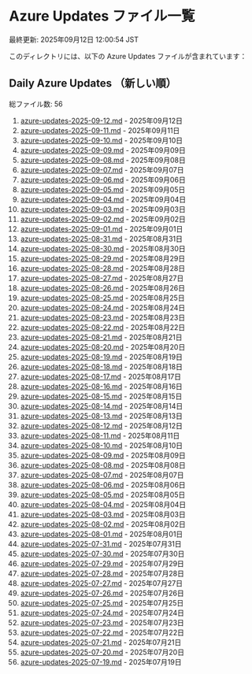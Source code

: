 # Azure Updates ファイル一覧

最終更新: 2025年09月12日 12:00:54 JST

このディレクトリには、以下の Azure Updates ファイルが含まれています：

## Daily Azure Updates （新しい順）

総ファイル数: 56

1. [azure-updates-2025-09-12.md](./azure-updates-2025-09-12.md) - 2025年09月12日
2. [azure-updates-2025-09-11.md](./azure-updates-2025-09-11.md) - 2025年09月11日
3. [azure-updates-2025-09-10.md](./azure-updates-2025-09-10.md) - 2025年09月10日
4. [azure-updates-2025-09-09.md](./azure-updates-2025-09-09.md) - 2025年09月09日
5. [azure-updates-2025-09-08.md](./azure-updates-2025-09-08.md) - 2025年09月08日
6. [azure-updates-2025-09-07.md](./azure-updates-2025-09-07.md) - 2025年09月07日
7. [azure-updates-2025-09-06.md](./azure-updates-2025-09-06.md) - 2025年09月06日
8. [azure-updates-2025-09-05.md](./azure-updates-2025-09-05.md) - 2025年09月05日
9. [azure-updates-2025-09-04.md](./azure-updates-2025-09-04.md) - 2025年09月04日
10. [azure-updates-2025-09-03.md](./azure-updates-2025-09-03.md) - 2025年09月03日
11. [azure-updates-2025-09-02.md](./azure-updates-2025-09-02.md) - 2025年09月02日
12. [azure-updates-2025-09-01.md](./azure-updates-2025-09-01.md) - 2025年09月01日
13. [azure-updates-2025-08-31.md](./azure-updates-2025-08-31.md) - 2025年08月31日
14. [azure-updates-2025-08-30.md](./azure-updates-2025-08-30.md) - 2025年08月30日
15. [azure-updates-2025-08-29.md](./azure-updates-2025-08-29.md) - 2025年08月29日
16. [azure-updates-2025-08-28.md](./azure-updates-2025-08-28.md) - 2025年08月28日
17. [azure-updates-2025-08-27.md](./azure-updates-2025-08-27.md) - 2025年08月27日
18. [azure-updates-2025-08-26.md](./azure-updates-2025-08-26.md) - 2025年08月26日
19. [azure-updates-2025-08-25.md](./azure-updates-2025-08-25.md) - 2025年08月25日
20. [azure-updates-2025-08-24.md](./azure-updates-2025-08-24.md) - 2025年08月24日
21. [azure-updates-2025-08-23.md](./azure-updates-2025-08-23.md) - 2025年08月23日
22. [azure-updates-2025-08-22.md](./azure-updates-2025-08-22.md) - 2025年08月22日
23. [azure-updates-2025-08-21.md](./azure-updates-2025-08-21.md) - 2025年08月21日
24. [azure-updates-2025-08-20.md](./azure-updates-2025-08-20.md) - 2025年08月20日
25. [azure-updates-2025-08-19.md](./azure-updates-2025-08-19.md) - 2025年08月19日
26. [azure-updates-2025-08-18.md](./azure-updates-2025-08-18.md) - 2025年08月18日
27. [azure-updates-2025-08-17.md](./azure-updates-2025-08-17.md) - 2025年08月17日
28. [azure-updates-2025-08-16.md](./azure-updates-2025-08-16.md) - 2025年08月16日
29. [azure-updates-2025-08-15.md](./azure-updates-2025-08-15.md) - 2025年08月15日
30. [azure-updates-2025-08-14.md](./azure-updates-2025-08-14.md) - 2025年08月14日
31. [azure-updates-2025-08-13.md](./azure-updates-2025-08-13.md) - 2025年08月13日
32. [azure-updates-2025-08-12.md](./azure-updates-2025-08-12.md) - 2025年08月12日
33. [azure-updates-2025-08-11.md](./azure-updates-2025-08-11.md) - 2025年08月11日
34. [azure-updates-2025-08-10.md](./azure-updates-2025-08-10.md) - 2025年08月10日
35. [azure-updates-2025-08-09.md](./azure-updates-2025-08-09.md) - 2025年08月09日
36. [azure-updates-2025-08-08.md](./azure-updates-2025-08-08.md) - 2025年08月08日
37. [azure-updates-2025-08-07.md](./azure-updates-2025-08-07.md) - 2025年08月07日
38. [azure-updates-2025-08-06.md](./azure-updates-2025-08-06.md) - 2025年08月06日
39. [azure-updates-2025-08-05.md](./azure-updates-2025-08-05.md) - 2025年08月05日
40. [azure-updates-2025-08-04.md](./azure-updates-2025-08-04.md) - 2025年08月04日
41. [azure-updates-2025-08-03.md](./azure-updates-2025-08-03.md) - 2025年08月03日
42. [azure-updates-2025-08-02.md](./azure-updates-2025-08-02.md) - 2025年08月02日
43. [azure-updates-2025-08-01.md](./azure-updates-2025-08-01.md) - 2025年08月01日
44. [azure-updates-2025-07-31.md](./azure-updates-2025-07-31.md) - 2025年07月31日
45. [azure-updates-2025-07-30.md](./azure-updates-2025-07-30.md) - 2025年07月30日
46. [azure-updates-2025-07-29.md](./azure-updates-2025-07-29.md) - 2025年07月29日
47. [azure-updates-2025-07-28.md](./azure-updates-2025-07-28.md) - 2025年07月28日
48. [azure-updates-2025-07-27.md](./azure-updates-2025-07-27.md) - 2025年07月27日
49. [azure-updates-2025-07-26.md](./azure-updates-2025-07-26.md) - 2025年07月26日
50. [azure-updates-2025-07-25.md](./azure-updates-2025-07-25.md) - 2025年07月25日
51. [azure-updates-2025-07-24.md](./azure-updates-2025-07-24.md) - 2025年07月24日
52. [azure-updates-2025-07-23.md](./azure-updates-2025-07-23.md) - 2025年07月23日
53. [azure-updates-2025-07-22.md](./azure-updates-2025-07-22.md) - 2025年07月22日
54. [azure-updates-2025-07-21.md](./azure-updates-2025-07-21.md) - 2025年07月21日
55. [azure-updates-2025-07-20.md](./azure-updates-2025-07-20.md) - 2025年07月20日
56. [azure-updates-2025-07-19.md](./azure-updates-2025-07-19.md) - 2025年07月19日
